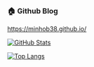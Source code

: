### 🏠 Github Blog
https://minhob38.github.io/

[![GitHub Stats](https://github-readme-stats.vercel.app/api?username=minhob38&count_private=true&show_icons=true)](https://github.com/anuraghazra/github-readme-stats)

[![Top Langs](https://github-readme-stats.vercel.app/api/top-langs/?username=minhob38&count_private=true&exclude_repo=minhob38.github.io)](https://github.com/anuraghazra/github-readme-stats)

